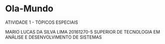 # Ola-Mundo
ATIVIDADE 1 - TÓPICOS ESPECIAIS

MARIO LUCAS DA SILVA LIMA
20161270-5
SUPERIOR DE TECNOLOGIA EM ANÁLISE E DESENVOLVIMENTO DE SISTEMAS
